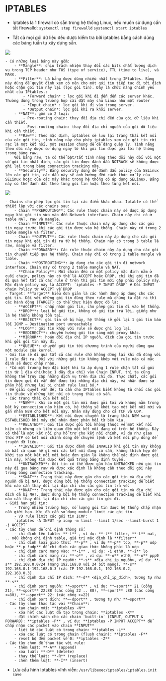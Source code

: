 # IPTABLES
- Iptables là 1 firewall có sẵn trong hệ thống Linux, nếu muốn sử dụng cần tắt firewalld:
`systemctl stop firewalld`
`systemctl start iptables`

- Tất cả mọi gói dữ liệu đều được kiểm tra bởi iptables bằng cách dùng các bảng tuần tự xây dựng sẵn. 
<img src="https://i.imgur.com/3C5zydu.png">

	- Có những loại bảng này gồm:
		- **Mangle**: chịu trách nhiệm thay đổi các bits chất lượng dịch vụ trong TCP header như TOS (type of service), TTL (time to live), và MARK.
		- **Filter**: Là bảng được dùng nhiều nhất trong IPtables. Bảng này dùng để quyết định xem có nên cho một gói tin tiếp tục đi tới đích hoặc chặn gói tin này lại (lọc gói tin). Đây là chức năng chính yếu nhất của IPtables.:
			- *Forward chain* : lọc gói khi đi đến đến các server khác. Thường dùng trong trường hợp cài đặt máy chủ Linux như một router
    		- *Input chain* : lọc gói khi đi vào trong server.
    		- *Output chain*: lọc gói khi ra khỏi server.
		- **NAT**: gồm có 2 loại:
			- Pre-routing chain: thay đổi địa chỉ đến của gói dữ liệu khi cần thiết.
    		- Post-routing chain: thay đổi địa chỉ nguồn của gói dữ liệu khi cần thiết.
    	- **Raw**: Theo mặc định, iptables sẽ lưu lại trạng thái kết nối của các gói tin, tính năng này cho phép iptables xem các gói tin rời rạc là một kết nối, một session chung để dễ dàng quản lý. Tính năng theo dõi này được sử dụng ngay từ khi gói tin được gởi tới hệ thống trong bảng raw.
		Với bảng raw, ta có thể bật/tắt tính năng theo dõi này đối với một số gói tin nhất định, các gói tin được đánh dấu NOTRACK sẽ không được ghi lại trong bảng connection tracking nữa.
		- **Security**: Bảng security dùng để đánh dấu policy của SELinux lên các gói tin, các dấu này sẽ ảnh hưởng đến cách thức xử lý của SELinux hoặc của các máy khác trong hệ thống có áp dụng SELinux. Bảng này có thể đánh dấu theo từng gói tin hoặc theo từng kết nối.
<img src="https://i.imgur.com/pTq37lr.png">

	- Chains cho phép lọc gói tin tại các điểm khác nhau. Iptable có thể thiết lập với các chains sau:
		- Chain **PREROUTING**: Các rule thuộc chain này sẽ được áp dụng ngay khi gói tin vừa vào đến Network interface. Chain này chỉ có ở table NAT, raw và mangle.
		- Chain **INPUT**: Các rule thuộc chain này áp dụng cho các gói tin ngay trước khi các gói tin được vào hệ thống. Chain này có trong 2 table mangle và filter.
		- Chain **OUTPUT**: Các rule thuộc chain này áp dụng cho các gói tin ngay khi gói tin đi ra từ hệ thống. Chain này có trong 3 table là raw, mangle và filter.
		- Chain **FORWARD**: Các rule thuộc chain này áp dụng cho các gói tin chuyển tiếp qua hệ thống. Chain này chỉ có trong 2 table mangle và table.
		- Chain **POSTROUTING**: áp dụng cho các gói tin đi network interface. Chain này có trong 2 table mangle và NAT.
		- **Chain Policy**: Mỗi chain đều có một policy mặc định nằm ở cuối chain, policy này có thể là ACCEPT hoặc DROP, chỉ khi gói tin đã đi qua hết tất cả các rule ở trên thì gói tin mới gặp phải policy này. Mặc định policy này là ACCEPT: `iptables -P INPUT DROP` # Đổi INPUT chain Policy từ ACCEPT về DROP
	- Target: **Target** hiểu đơn giản là các hành động áp dụng cho các gói tin. Đối với những gói tin đúng theo rule mà chúng ta đặt ra thì các hành động (TARGET) có thể thực hiện được đó là:
		- **ACCEPT**: chấp nhận gói tin, cho phép gói tin đi vào hệ thống.
		- **DROP**: loại bỏ gói tin, không có gói tin trả lời, giống như là hệ thống không tồn tại.
		- **REJECT**: gói tin sẽ bị hủy, hệ thống sẽ gởi lại 1 gói tin báo lỗi ICMP – Destination port unreachable
		- **LOG**: gói tin khớp với rule sẽ được ghi log lại.
		- **REDIRECT**: chuyển hướng gói tin sang một proxy khác.
		- **MIRROR**: hoán đổi địa chỉ IP nguồn, đích của gói tin trước khi gởi gói tin này đi.
		- **QUEUE**: chuyển gói tin tới chương trình của người dùng qua một module của kernel.
	- Gói tin sẽ đi qua tất cả các rule chứ không dừng lại khi đã đúng với 1 rule đặt ra. Đối với những gói tin không khớp với rule nào cả mặc định sẽ được chấp nhận.
	- *Có một trường hợp đặc biệt khi ta áp dụng 1 rule chặn tất cả gói tin từ 1 địa chỉ(hoặc 1 dãy địa chỉ) vào Chain INPUT, thì ta cũng không thể truy cập những dịch vụ trên địa chỉ đó. Thực chất, các gói tin được gửi đi vẫn đến được tới những địa chỉ này, và nhận được sự phản hồi nhưng lại bị chính rule loại bỏ.*
	- Để giải quyết vấn đề, ta cần cho IPtables biết không tù chối các gói tin thuộc về những kết nối có trạng thái có sẵn.
	- Các trạng thái của kết nối:
		- **NEW**: Khi có một gói tin mới được gởi tới và không nằm trong bất kỳ connection nào hiện có, hệ thống sẽ khởi tạo một kết nối mới và gắn nhãn NEW cho kết nối này. Nhãn này dùng cho cả TCP và UDP.
    	- **ESTABLISHED**: Kết nối được chuyển từ trạng thái NEW sang ESTABLISHED khi máy chủ nhận được phản hồi từ bên kia.
    	- **RELATED**: Gói tin được gởi tới không thuộc về một kết nối hiện có nhưng có liên quan đến một kết nối đang có trên hệ thống. Đây có thể là một kết nối phụ hỗ trợ cho kết nối chính, ví dụ như giao thức FTP có kết nối chính dùng để chuyển lệnh và kết nối phụ dùng để truyền dữ liệu.
    	- **INVALID**: Gói tin được đánh dấu INVALID khi gói tin này không có bất cứ quan hệ gì với các kết nối đang có sẵn, không thích hợp để khởi tạo một kết nối mới hoặc đơn giản là không thể xác định được gói tin này, không tìm được kết quả trong bảng định tuyến.
    	- **UNTRACKED**: Gói tin có thể được gắn hãn UNTRACKED nếu gói tin này đi qua bảng raw và được xác định là không cần theo dõi gói này trong bảng connection tracking.
    	- **SNAT**: Trạng thái này được gán cho các gói tin mà địa chỉ nguồn đã bị NAT, được dùng bởi hệ thống connection tracking để biết khi nào cần thay đổi lại địa chỉ cho các gói tin trả về.
    	- **DNAT**: Trạng thái này được gán cho các gói tin mà địa chỉ đích đã bị NAT, được dùng bởi hệ thống connection tracking để biết khi nào cần thay đổi lại địa chỉ cho các gói tin gởi đi.
	- Giới hạn gói tin:
		- Trong nhiều trường hợp, số lượng gói tin được hệ thống chấp nhận cần giới hạn. Khi đó cần sử dụng module limit các gói tin.
		- VD rule limit các gói tin ICMP:
		`iptables -A INPUT -p icmp -m limit --limit 1/sec --limit-burst 1 -j ACCEPT`
	- Các tùy chọn để chỉ định thông số:
		- chỉ định tên table: **-t** , ví dụ: **-t** filter, **-t** nat, .. nếu không chỉ định table, giá trị mặc định là **filter**
		- chỉ đinh loại giao thức: **-p** , ví dụ **-p** tcp, **-p** udp hoặc **-p !udp** để chỉ định các giao thức không phải là udp
		- chỉ định card mạng vào: **-i** , ví dụ: -i eth0, **-i** lo
		- chỉ định card mạng ra: **-o** , ví dụ: **-o** eth0, **-o** ppp0
		- chỉ định địa chỉ IP nguồn: **-s** <địa_chỉ_ip_nguồn>, ví dụ: **-s** 192.168.0.0/24 (mạng 192.168.0 với 24 bít mạng), **-s** 192.168.0.1-192.168.0.3 (các IP 192.168.0.1, 192.168.0.2, 192.168.0.3).
		- chỉ định địa chỉ IP đích: **-d** <địa_chỉ_ip_đích>, tương tự như **-s**
		- chỉ định port nguồn: **–sport** , ví dụ: **–sport** 21 (cổng 21), **–sport** 22:88 (các cổng 22 .. 88), **–sport** :80 (các cổng <=80), **-–sport** 22: (các cổng >=22)
		- chỉ định port đích: **–-dport** , tương tự như **–sport**
	- Các tùy chọn thao tác với **Chain**:
		- tạo chain mới: **iptables -N**
		- xóa hết các luật đã tạo trong chain: **iptables -X**
		- đặt chính sách cho các chain `built-in` (INPUT, OUTPUT & FORWARD): **iptables -P** , ví dụ: **iptables -P INPUT ACCEPT** để chấp nhận các packet vào chain **INPUT**
		- liệt kê các luật có trong chain: **iptables -L**
		- xóa các luật có trong chain (flush chain): **iptables -F**
		- reset bộ đếm packet về 0: **iptables -Z**
	- Các tùy chọn để thao tác với rule:
		- thêm luật: **-A** (append)
		- xóa luật: **-D** (delete)
		- thay thế luật: **-R** (replace)
		- chèn thêm luật: **-I** (insert)

- Lưu cấu hình Iptables vĩnh viễn:
`/usr/libexec/iptables/iptables.init save`

